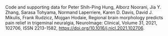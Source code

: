 Code and supporting data for 
Peter Shih-Ping Hung, Alborz Noorani, Jia Y. Zhang, Sarasa Tohyama, Normand Laperriere, Karen D. Davis, David J. Mikulis, Frank Rudzicz, Mojgan Hodaie,
Regional brain morphology predicts pain relief in trigeminal neuralgia,
NeuroImage: Clinical, Volume 31, 2021, 102706, ISSN 2213-1582,
https://doi.org/10.1016/j.nicl.2021.102706.
